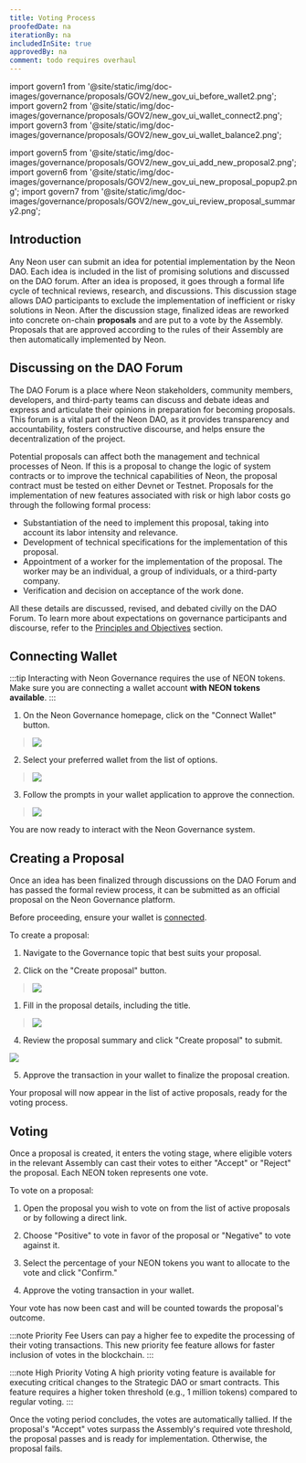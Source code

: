 ```yaml
---
title: Voting Process
proofedDate: na
iterationBy: na
includedInSite: true
approvedBy: na
comment: todo requires overhaul
---
```


import govern1 from '@site/static/img/doc-images/governance/proposals/GOV2/new_gov_ui_before_wallet2.png';
import govern2 from '@site/static/img/doc-images/governance/proposals/GOV2/new_gov_ui_wallet_connect2.png';
import govern3 from '@site/static/img/doc-images/governance/proposals/GOV2/new_gov_ui_wallet_balance2.png';

import govern5 from '@site/static/img/doc-images/governance/proposals/GOV2/new_gov_ui_add_new_proposal2.png';
import govern6 from '@site/static/img/doc-images/governance/proposals/GOV2/new_gov_ui_new_proposal_popup2.png';
import govern7 from '@site/static/img/doc-images/governance/proposals/GOV2/new_gov_ui_review_proposal_summary2.png';


## Introduction

Any Neon user can submit an idea for potential implementation by the Neon DAO. Each idea is included in the list of promising solutions and discussed on the DAO forum. After an idea is proposed, it goes through a formal life cycle of technical reviews, research, and discussions. This discussion stage allows DAO participants to exclude the implementation of inefficient or risky solutions in Neon. After the discussion stage, finalized ideas are reworked into concrete on-chain **proposals** and are put to a vote by the Assembly. Proposals that are approved according to the rules of their Assembly are then automatically implemented by Neon.

## Discussing on the DAO Forum

The DAO Forum is a place where Neon stakeholders, community members, developers, and third-party teams can discuss and debate ideas and express and articulate their opinions in preparation for becoming proposals. This forum is a vital part of the Neon DAO, as it provides transparency and accountability, fosters constructive discourse, and helps ensure the decentralization of the project. 

Potential proposals can affect both the management and technical processes of Neon. If this is a proposal to change the logic of system contracts or to improve the technical capabilities of Neon, the proposal contract must be tested on either Devnet or Testnet. Proposals for the implementation of new features associated with risk or high labor costs go through the following formal process:

  * Substantiation of the need to implement this proposal, taking into account its labor intensity and relevance.
  * Development of technical specifications for the implementation of this proposal.
  * Appointment of a worker for the implementation of the proposal. The worker may be an individual, a group of individuals, or a third-party company.
  * Verification and decision on acceptance of the work done.

All these details are discussed, revised, and debated civilly on the DAO Forum. To learn more about expectations on governance participants and discourse, refer to the [Principles and Objectives](principles.md) section.

## Connecting Wallet

:::tip
Interacting with Neon Governance requires the use of NEON tokens. Make sure you are connecting a wallet account **with NEON tokens available**.
:::

1. On the Neon Governance homepage, click on the "Connect Wallet" button.

> <img src={govern1} />

2. Select your preferred wallet from the list of options.

> <img src={govern2} />

3. Follow the prompts in your wallet application to approve the connection.

> <img src={govern3} />

You are now ready to interact with the Neon Governance system.

## Creating a Proposal

Once an idea has been finalized through discussions on the DAO Forum and has passed the formal review process, it can be submitted as an official proposal on the Neon Governance platform.

Before proceeding, ensure your wallet is [connected](#connecting-wallet).

To create a proposal:

1. Navigate to the Governance topic that best suits your proposal.

2. Click on the "Create proposal" button.

> <img src={govern5} />

1. Fill in the proposal details, including the title.

> <img src={govern6} />

4. Review the proposal summary and click "Create proposal" to submit.

<img src={govern7} />

5. Approve the transaction in your wallet to finalize the proposal creation.

Your proposal will now appear in the list of active proposals, ready for the voting process.

## Voting

Once a proposal is created, it enters the voting stage, where eligible voters in the relevant Assembly can cast their votes to either "Accept" or "Reject" the proposal. Each NEON token represents one vote.

To vote on a proposal:

1. Open the proposal you wish to vote on from the list of active proposals or by following a direct link.

2. Choose "Positive" to vote in favor of the proposal or "Negative" to vote against it.

3. Select the percentage of your NEON tokens you want to allocate to the vote and click "Confirm."

4. Approve the voting transaction in your wallet.

Your vote has now been cast and will be counted towards the proposal's outcome.

:::note Priority Fee
Users can pay a higher fee to expedite the processing of their voting transactions. This new priority fee feature allows for faster inclusion of votes in the blockchain.
:::

:::note High Priority Voting
A high priority voting feature is available for executing critical changes to the Strategic DAO or smart contracts. This feature requires a higher token threshold (e.g., 1 million tokens) compared to regular voting.
:::

Once the voting period concludes, the votes are automatically tallied. If the proposal's "Accept" votes surpass the Assembly's required vote threshold, the proposal passes and is ready for implementation. Otherwise, the proposal fails.

<!-- ---
title: Voting Process
proofedDate: na
iterationBy: na
includedInSite: true
approvedBy: na
comment: todo requires overhaul
---

import govern1 from '@site/static/img/doc-images/governance/proposals/new_gov_ui_before_wallet.jpeg';
import govern2 from '@site/static/img/doc-images/governance/proposals/new_gov_ui_wallet_connect.png';
import govern3 from '@site/static/img/doc-images/governance/proposals/new_gov_ui_wallet_balance.png';
import govern4 from '@site/static/img/doc-images/governance/proposals/new_gov_ui_governance_topic.jpeg';
import govern5 from '@site/static/img/doc-images/governance/proposals/new_gov_ui_add_new_proposal.jpeg';
import govern6 from '@site/static/img/doc-images/governance/proposals/new_gov_ui_new_proposal_popup.png';
import govern7 from '@site/static/img/doc-images/governance/proposals/new_gov_ui_list_after_new_proposal.png';
import govern8 from '@site/static/img/doc-images/governance/proposals/new_gov_ui_new_proposal_page.png';
import govern9 from '@site/static/img/doc-images/governance/proposals/new_gov_ui_sign_off_popup.png';
import govern10 from '@site/static/img/doc-images/governance/proposals/new_gov_ui_signed_off_proposal.png';

import govern11 from '@site/static/img/doc-images/governance/proposals/new_gov_ui_cancel_proposal.png';

import govern12 from '@site/static/img/doc-images/governance/proposals/new_gov_ui_proposal_voting.png';
import govern13 from '@site/static/img/doc-images/governance/proposals/new_gov_ui_positive_popup.png';
import govern14 from '@site/static/img/doc-images/governance/proposals/new_gov_ui_negative_popup.png';
import govern15 from '@site/static/img/doc-images/governance/proposals/new_gov_ui_voting_tipping_point.png';

## Introduction

Any Neon user can submit an idea for potential implementation by the Neon DAO. Each idea is included in the list of promising solutions and discussed on the DAO forum. After an idea is proposed, it goes through a formal life cycle of technical reviews, research, and discussions. This discussion stage allows DAO participants to exclude the implementation of inefficient or risky solutions in Neon. After the discussion stage, finalized ideas are reworked into concrete on-chain **proposals** and are put to a vote by the Assembly. Proposals that are approved according to the rules of their Assembly are then automatically implemented by Neon.

## Discussing on the DAO Forum

The DAO Forum is a place where Neon stakeholders, community members, developers, and third-party teams can discuss and debate ideas and express and articulate their opinions in preparation for becoming proposals. This forum is a vital part of the Neon DAO, as it provides transparency and accountability, fosters constructive discourse, and helps ensure the decentralization of the project. 

Potential proposals can affect both the management and technical processes of Neon. If this is a proposal to change the logic of system contracts or to improve the technical capabilities of Neon, the proposal contract must be tested on either Devnet or Testnet. Proposals for the implementation of new features associated with risk or high labor costs go through the following formal process:

  * Substantiation of the need to implement this proposal, taking into account its labor intensity and relevance.
  * Development of technical specifications for the implementation of this proposal.
  * Appointment of a worker for the implementation of the proposal. The worker may be an individual, a group of individuals, or a third-party company.
  * Verification and decision on acceptance of the work done.

All these details are discussed, revised, and debated civilly on the DAO Forum. To learn more about expectations on governance participants and discourse, refer to the [Principles and Objectives](principles.md) section.

## Connecting Wallet

:::tip
Interacting with Neon Governance requires the use of NEON tokens. Make sure you are connecting a wallet account **with NEON tokens available**.
:::

1. Click on "Connect" to connect your Solana wallet to the DAO website.

> <img src={govern1} />

2. Select the wallet application that you are using from the list.

> <img src={govern2} />

3. If you wish to continue, respond to your wallet application's prompt to allow connecting.
4. Confirm that you see your wallet address show up.

> <img src={govern3} />

You are now ready to interact with the Neon Governance UI.

## Creating a Proposal
Once an idea has reached its final form after discussions on the DAO Forum and the formal review process is complete, the proponent can create the actual proposal. The on-chain code to automatically implement the proposal that was tested and finalized on the DAO Forum is now ready to be included in a formal proposal on the Neon DAO website.

Before proceeding, please make sure [your wallet is connected](#connecting-wallet).

To create a proposal, follow the steps below.

1. On the Neon DAO website, select the Governance topic for which the proposal is best suited.

> <img src={govern4} />

2. Click on the "Add new proposal" button.

> <img src={govern5} />

3. In the "Add new proposal" popup, enter the name of your proposal and a description with a link to a relevant [GitHub Gist](https://docs.github.com/en/get-started/writing-on-github/editing-and-sharing-content-with-gists/creating-gists), if applicable. Click on "Add proposal".

> <img src={govern6} />
 
4. A transaction prompt will be displayed by your wallet application. If you have verified its details and wish to continue, approve it, then wait a few moments for the transaction to process.
5. After the transaction has been processed, you will see your proposal in the list of proposals. In this case, we created a proposal called `[Test] Test Proposal 2`.

> <img src={govern7} />

  Click on your proposal to see its details. This new proposal will be in the `Draft` state by default.

> <img src={govern8} />

You can then sign off on your proposal by clicking on the "Sign off" button. Click "Sign off" in the pop up that follows.

> <img src={govern9} />

6. A prompt by your wallet application will ask if you to approve the sign off transaction. If you have verified its details and wish to continue, approve it, then wait a few moments for the transaction to process.
7. After the sign off transaction has been processed, your proposal is now signed off by you and put forth to the community for a vote. Your proposal is now in the `Voting` state and the "Voting Time Left" clock has started counting down.

> <img src={govern10} />

8. Share the proposal link URL to the DAO Forum and elsewhere for the Neon community to vote on it.
9. (Optional) Alternatively, if you wish to cancel this proposal for whatever reason, click on the "Cancel proposal" button, click "Yes, Cancel" in the pop up that follows, and approve the cancel transaction.

> <img src={govern11} />

## Voting

After a proposal is created, it is ready to be put to a vote. The community of eligible voters in the relevant Assembly is then invited to cast their votes to either "Accept" or "Reject" this proposal. This is done by submitting NEON tokens to the desired option, with each NEON token being worth one vote.

To vote on a proposal, follow the following steps:

1. You might have been given a link to a proposal that is in the `Voting` state, or you might have clicked on a proposal in the `Voting` stage from the list of proposals. Either way, you should see a proposal page like this:

> <img src={govern12} />

2. Click on "Positive" or "Negative" depending on whether you are in favor of or against the proposal.
     1. If you choose "Positive", you will see a pop up as follows.

     > <img src={govern13} />

     2. If you choose "Negative", you will see a pop up very similar to the pop up above.

      > <img src={govern14} />

     3. You can then choose/customize the percentage of your NEON tokens you would like to commit for this vote
     4. Click "Confirm" once you are happy with your ballot.
3. A prompt by your wallet application will ask you to approve the voting transaction. If you have verified its details and wish to continue, approve it, then wait a few moments for the transaction to process.
5. You have now cast your vote on this proposal. 

> <img src={govern15} />

:::note Priority Fee
Users can pay a higher fee to expedite the processing of their voting transactions. This new priority fee feature allows for faster inclusion of votes in the blockchain.
:::

:::note High Priority Voting
A high priority voting feature is available for executing critical changes to the Strategic DAO or smart contracts. This feature requires a higher token threshold (e.g., 1 million tokens) compared to regular voting.
:::

Once the voting period is concluded, the votes are automatically counted. If the proposal's "Accept" votes pass the Assembly's required vote threshold ("Vote tipping point" in the image below), the proposal is passed and is ready for implementation. Otherwise, the proposal fails. -->